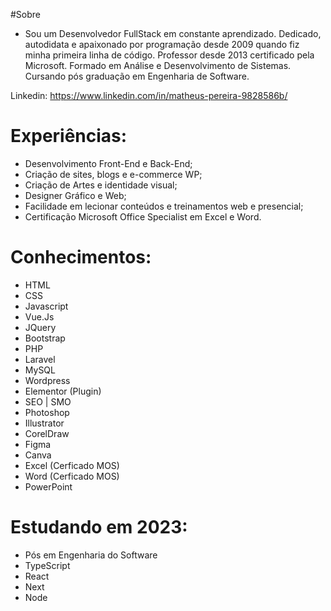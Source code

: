 #Sobre
 - Sou um Desenvolvedor FullStack em constante aprendizado. Dedicado, autodidata e apaixonado por programação desde 2009 quando fiz minha primeira linha de código. Professor desde 2013 certificado pela Microsoft. Formado em Análise e Desenvolvimento de Sistemas. Cursando pós graduação em Engenharia de Software.

Linkedin: https://www.linkedin.com/in/matheus-pereira-9828586b/

# Experiências:
- Desenvolvimento Front-End e Back-End;
- Criação de sites, blogs e e-commerce WP;
- Criação de Artes e identidade visual;
- Designer Gráfico e Web;
- Facilidade em lecionar conteúdos e treinamentos web e presencial;
- Certificação Microsoft Office Specialist em Excel e Word.

# Conhecimentos:
- HTML
- CSS
- Javascript
- Vue.Js
- JQuery
- Bootstrap
- PHP
- Laravel
- MySQL
- Wordpress
- Elementor (Plugin)
- SEO | SMO
- Photoshop
- Illustrator
- CorelDraw
- Figma
- Canva
- Excel (Cerficado MOS)
- Word (Cerficado MOS)
- PowerPoint

# Estudando em 2023:
- Pós em Engenharia do Software
- TypeScript
- React
- Next
- Node
